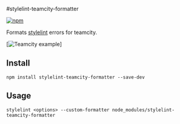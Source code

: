 #stylelint-teamcity-formatter

[![npm](https://img.shields.io/npm/v/stylelint-teamcity-formatter.svg?maxAge=300&style=flat)](https://www.npmjs.com/package/stylelint-teamcity-formatter)

Formats [stylelint](http://stylelint.io/) errors for teamcity.

[![Teamcity example](https://cloud.githubusercontent.com/assets/2770182/19703724/4cba1286-9b1e-11e6-9940-9a0f68c4adbe.png)]

## Install

```
npm install stylelint-teamcity-formatter --save-dev
```

## Usage

```
stylelint <options> --custom-formatter node_modules/stylelint-teamcity-formatter
```
